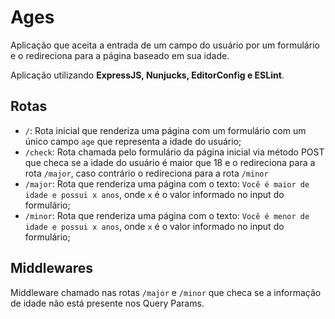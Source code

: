 # Ages

Aplicação que aceita a entrada de um campo do usuário por um formulário e o redireciona para a página baseado em sua idade.

Aplicação utilizando **ExpressJS, Nunjucks, EditorConfig e ESLint**.

## Rotas

- `/`: Rota inicial que renderiza uma página com um formulário com um único campo `age` que representa a idade do usuário;
- `/check`: Rota chamada pelo formulário da página inicial via método POST que checa se a idade do usuário é maior que 18 e o redireciona para a rota `/major`, caso contrário o redireciona para a rota `/minor`
- `/major`: Rota que renderiza uma página com o texto: `Você é maior de idade e possui x anos`, onde `x` é o valor informado no input do formulário;
- `/minor`: Rota que renderiza uma página com o texto: `Você é menor de idade e possui x anos`, onde `x` é o valor informado no input do formulário;

## Middlewares

Middleware chamado nas rotas `/major` e `/minor` que checa se a informação de idade não está presente nos Query Params.
